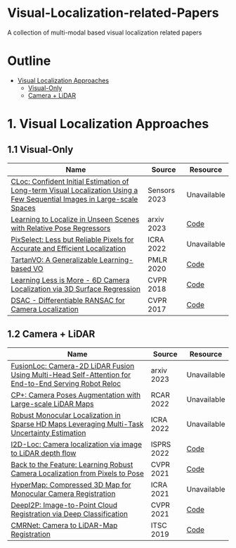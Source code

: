 # Visual-Localization-related-Papers
A collection of multi-modal based visual localization related papers

# Outline
- [Visual Localization Approaches](#1-Visual-Localization-Approaches)
  - [Visual-Only](#11-Visual-Only)
  - [Camera + LiDAR](#12-Camera-LiDAR)
  
# 1. Visual Localization Approaches

## 1.1 Visual-Only
|Name | Source      | Resource |
|--- |-------------| --- |
|[CLoc: Confident Initial Estimation of Long-term Visual Localization Using a Few Sequential Images in Large-scale Spaces](https://ieeexplore.ieee.org/abstract/document/10068431) | Sensors 2023 | Unavailable |
|[Learning to Localize in Unseen Scenes with Relative Pose Regressors](https://arxiv.org/abs/2303.02717) | arxiv 2023 | [Code](https://github.com/yolish/relformer) |
|[PixSelect: Less but Reliable Pixels for Accurate and Efficient Localization](https://arxiv.org/abs/2206.03775) | ICRA 2022 | Unavailable |
|[TartanVO: A Generalizable Learning-based VO](https://arxiv.org/pdf/2011.00359v1.pdf) | PMLR 2020 | [Code](https://github.com/castacks/tartanair_tools) |
| [Learning Less is More - 6D Camera Localization via 3D Surface Regression](http://openaccess.thecvf.com/content_cvpr_2018/papers/Brachmann_Learning_Less_Is_CVPR_2018_paper.pdf) | CVPR 2018 | [Code](https://github.com/vislearn/LessMore) |
|[DSAC - Differentiable RANSAC for Camera Localization](https://arxiv.org/pdf/1611.05705v4.pdf) | CVPR 2017 | [Code](https://github.com/cvlab-dresden/DSAC) |

## 1.2 Camera + LiDAR
|Name | Source      | Resource |
|--- |-------------| --- |
|[FusionLoc: Camera-2D LiDAR Fusion Using Multi-Head Self-Attention for End-to-End Serving Robot Reloc](https://arxiv.org/abs/2303.06872) | arxiv 2023 | Unavailable |
|[CP+: Camera Poses Augmentation with Large-scale LiDAR Maps](https://ieeexplore.ieee.org/stamp/stamp.jsp?tp=&arnumber=9872176) | RCAR 2022 | Unavailable |
|[Robust Monocular Localization in Sparse HD Maps Leveraging Multi-Task Uncertainty Estimation](https://ieeexplore.ieee.org/abstract/document/9812266) | ICRA 2022 | Unavailable |
|[I2D-Loc: Camera localization via image to LiDAR depth flow](https://www.sciencedirect.com/science/article/abs/pii/S0924271622002775?dgcid=coauthor) | ISPRS 2022 | [Code](https://github.com/EasonChen99/I2D-Loc) |
|[Back to the Feature: Learning Robust Camera Localization from Pixels to Pose](https://arxiv.org/abs/2103.09213) | CVPR 2021 | [Code](https://github.com/cvg/pixloc) |
|[HyperMap: Compressed 3D Map for Monocular Camera Registration](https://ieeexplore.ieee.org/abstract/document/9561864) | ICRA 2021 | Unavailable |
|[DeepI2P: Image-to-Point Cloud Registration via Deep Classification](https://openaccess.thecvf.com/content/CVPR2021/papers/Li_DeepI2P_Image-to-Point_Cloud_Registration_via_Deep_Classification_CVPR_2021_paper.pdf) | CVPR 2021 | [Code](https://github.com/lijx10/DeepI2P) |
|[CMRNet: Camera to LiDAR-Map Registration](https://ieeexplore.ieee.org/abstract/document/8917470) | ITSC 2019 | [Code](https://github.com/cattaneod/CMRNet) |

